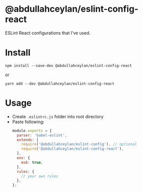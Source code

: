 # @abdullahceylan/eslint-config-react

ESLint React configurations that I've used.

# Install
`npm install --save-dev @abdullahceylan/eslint-config-react`

or 

`yarn add --dev @abdullahceylan/eslint-config-react`

# Usage
- Create `.eslintrc.js` folder into root directory
- Paste following:
  ```js
  module.exports = {
    parser: 'babel-eslint',
    extends: [
      require('@abdullahceylan/eslint-config'), // optional
      require('@abdullahceylan/eslint-config-react'),
    ],
    env: {
      es6: true,
    },
    rules: {
      // your own rules
    },
  };
  ```